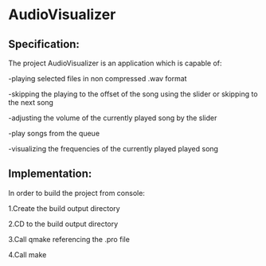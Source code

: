 # AudioVisualizer

## Specification:

The project AudioVisualizer is an application which is capable of:

-playing selected files in non compressed .wav format

-skipping the playing to the offset of the song using the slider or skipping to the next song

-adjusting the volume of the currently played song by the slider

-play songs from the queue

-visualizing the frequencies of the currently played played song


## Implementation:





In order to build the project from console:

1.Create the build output directory

2.CD to the build output directory

3.Call qmake referencing the .pro file

4.Call make
